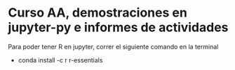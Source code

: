 # Curso AA, demostraciones en jupyter-py e informes de actividades 

Para poder tener R en jupyter, correr el siguiente comando en la terminal

+ conda install -c r r-essentials 
